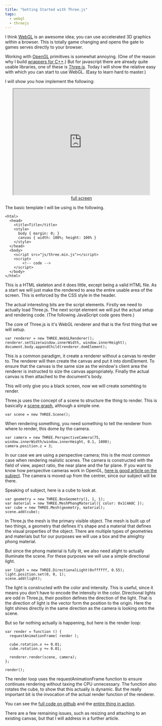 ```yaml
---
title: "Getting Started with Three.js"
tags:
  - webgl
  - threejs
---
```


I think [WebGL] is an awesome idea; you can use accelerated 3D graphics within 
a browser. This is totally game changing and opens the gate to games serves 
directly to your browser. 

Working with [OpenGL] primitives is somewhat annoying. (One of the reason why
I build [wrappers for C++][pkzo].) But for javascript there are already quite 
usable libraries, one of these is [Three.js]. Today I will show the relative 
easy with which you can start to use WebGL. (Easy to learn hard to master.)

I will show you how implement the following:

<!-- TODO get bootstrap to do the heavy lifting -->
<div style="text-align: center">  
  <iframe style="width: 450px; height: 350px" src="http://three.rioki.org/first.html"></iframe>
  <br>
  <a href="http://three.rioki.org/first.html">full screen</a>
</div>

<!--more-->

The basic template I will be using is the following.

    <html>
      <head>
        <title>Title</title>
        <style>
          body { margin: 0; }
          canvas { width: 100%; height: 100% }
        </style>
      </head>
      <body>    
        <script src="js/three.min.js"></script>    
        <script>
            <!-- code -->
        </script>
      </body>
    </html>
    
This is a HTML skeleton and it does little, except being a valid HTML file. As 
a start we will just make the rendered to area the entire usable area of the 
screen. This is enforced by the CSS style in the header.

The actual interesting bits are the script elements. Firstly we need to actually
load Three.js. The next script element we will put the actual setup and 
rendering code. (The following JavaScript code goes there.)

The core of Three.js is it's WebGL renderer and that is the first thing
that we will setup.

    var renderer = new THREE.WebGLRenderer();
    renderer.setSize(window.innerWidth, window.innerHeight);
    document.body.appendChild(renderer.domElement);

This is a common paradigm, it create a renderer without a canvas to render to. 
The renderer will then create the canvas and put it into domElement. To ensure
that the canvas is the same size as the window's client area the renderer is 
instructed to size the canvas appropriately. Finally the actual canvas is then 
attached to the document's body. 

This will only give you a black screen, now we will create somehting to render.

Three.js uses the concept of a scene to structure the thing to render. This
is basically a [scene graph][1], although a simple one.

    var scene = new THREE.Scene();
    
When rendering something, you need something to tell the renderer from where to 
render, this dome by the camera.

    var camera = new THREE.PerspectiveCamera(75, window.innerWidth/window.innerHeight, 0.1, 1000);
    camera.position.z = 3;
    
In our case we are using a perspective camera; this is the most common case when
rendering realistic scenes. The camera is constructed with the field of view, 
aspect ratio, the near plane and the far plane. If you want to know how 
perspective cameras work in OpenGL, [here is good article on the subject][2]. 
The camera is moved up from the centrer, since our subject will be there.

Speaking of subject, here is a cube to look at.

    var geometry = new THREE.BoxGeometry(1, 1, 1);
    var material = new THREE.MeshPhongMaterial({ color: 0x1C4A8C });
    var cube = new THREE.Mesh(geometry, material);
    scene.add(cube);

In Three.js the mesh is the primary visible object. The mesh is built up of two
things, a geometry that defines it's shape and a material that defines the 
visual properties of the object. There are multiple types of geometries and
materials but for our purposes we will use a box and the almighty phong material. 

But since the phong material is fully lit, we also need alight to actually 
illuminate the scene. For these purposes we will use a simple directional light.

    var light = new THREE.DirectionalLight(0xffffff, 0.55);
    light.position.set(0, 0, 1);
    scene.add(light);
    
The light is constructed with the color and intensity. This is useful, since it 
means you don't have to encode the intensity in the color. Directional lights are
odd in Three.js, their position defines the direction of the light. That is
the direction of light is the vector form the position to the origin. Here the 
light shines directly in the same direction as the camera is looking onto the
scene.

But so far nothing actually is happening, but here is the render loop:

    var render = function () {
      requestAnimationFrame( render );

      cube.rotation.x += 0.01;
      cube.rotation.y += 0.01;

      renderer.render(scene, camera);
    };

    render();

The render loop uses the requestAnimationFrame function to ensure continues 
rendering without taxing the CPU unnecessary. The function also rotates the cube,
to show that this actually is dynamic. But the really important bit is the 
invocation of the actual render function of the renderer.

You can see the [full code on github][3] and the [entire thing in action][4].

There are a few remaining issues, such as resizing and attaching to an existing
canvas, but that I will address in a further article.
    
[WebGL]: https://www.chromeexperiments.com/webgl
[OpenGL]: https://www.opengl.org/
[pkzo]: https://github.com/rioki/pkzo
[Three.js]: http://threejs.org/
[1]: https://en.wikipedia.org/wiki/Scene_graph
[2]: http://blog.db-in.com/cameras-on-opengl-es-2-x/
[3]: https://github.com/rioki/three.rioki.org/blob/master/first.html
[4]: http://three.rioki.org/first.html
